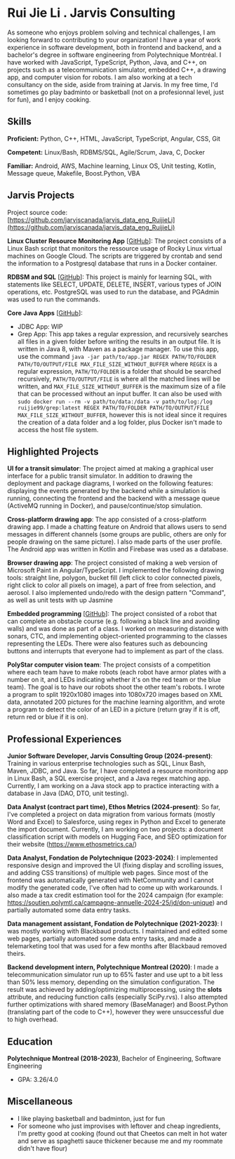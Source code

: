 # Rui Jie Li . Jarvis Consulting

 As someone who enjoys problem solving and technical challenges, I am looking forward to contributing to your organization! I have a year of work experience in software development, both in frontend and backend, and a bachelor's degree in software engineering from Polytechnique Montréal. I have worked with JavaScript, TypeScript, Python, Java, and C++, on projects such as a telecommunication simulator, embedded C++, a drawing app, and computer vision for robots. I am also working at a tech consultancy on the side, aside from training at Jarvis. In my free time, I'd sometimes go play badminto or basketball (not on a profesionnal level, just for fun), and I enjoy cooking.

## Skills

**Proficient:** Python, C++, HTML, JavaScript, TypeScript, Angular, CSS, Git

**Competent:** Linux/Bash, RDBMS/SQL, Agile/Scrum, Java, C, Docker

**Familiar:** Android, AWS, Machine learning, Linux OS, Unit testing, Kotlin, Message queue, Makefile, Boost.Python, VBA

## Jarvis Projects

Project source code: [https://github.com/jarviscanada/jarvis_data_eng_RuijieLi](https://github.com/jarviscanada/jarvis_data_eng_RuijieLi)


**Linux Cluster Resource Monitoring App** [[GitHub](https://github.com/jarviscanada/jarvis_data_eng_RuijieLi/tree/master/linux_sql)]: The project consists of a Linux Bash script that monitors the ressource usage of Rocky Linux virtual machines on Google Cloud. The scripts are triggered by crontab and send the information to a Postgresql database that runs in a Docker container.

**RDBSM and SQL** [[GitHub](https://github.com/jarviscanada/jarvis_data_eng_RuijieLi/tree/master/sql)]: This project is mainly for learning SQL, with statements like SELECT, UPDATE, DELETE, INSERT, various types of JOIN operations, etc. PostgreSQL was used to run the database, and PGAdmin was used to run the commands.

**Core Java Apps** [[GitHub](https://github.com/jarviscanada/jarvis_data_eng_RuijieLi/tree/master/core_java)]:
      
  - JDBC App: WIP
  - Grep App: This app takes a regular expression, and recursively searches all files in a given folder before writing the results in an output file. It is written in Java 8, with Maven as a package manager. To use this app, use the command `java -jar path/to/app.jar REGEX PATH/TO/FOLDER PATH/TO/OUTPUT/FILE MAX_FILE_SIZE_WITHOUT_BUFFER` where `REGEX` is a regular expression, `PATH/TO/FOLDER` is a folder that should be searched recursively, `PATH/TO/OUTPUT/FILE` is where all the matched lines will be written, and `MAX_FILE_SIZE_WITHOUT_BUFFER` is the maximum size of a file that can be processed without an input buffer. It can also be used with `sudo docker run --rm -v path/to/data:/data -v path/to/log:/log  ruijie99/grep:latest REGEX PATH/TO/FOLDER PATH/TO/OUTPUT/FILE MAX_FILE_SIZE_WITHOUT_BUFFER`, however this is not ideal since it requires the creation of a data folder and a log folder, plus Docker isn't made to access the host file system.


## Highlighted Projects
**UI for a transit simulator**: The project aimed at making a graphical user interface for a public transit simulator. In addition to drawing the deployment and package diagrams, I worked on the following features: displaying the events generated by the backend while a simulation is running, connecting the frontend and the backend with a message queue (ActiveMQ running in Docker), and pause/continue/stop simulation.

**Cross-platform drawing app**: The app consisted of a cross-platform drawing app. I made a chatting feature on Android that allows users to send messages in different channels (some groups are public, others are only for people drawing on the same picture). I also made parts of the user profile. The Android app was written in Kotlin and Firebase was used as a database.

**Browser drawing app**: The project consisted of making a web version of Microsoft Paint in Angular/TypeScript. I implemented the following drawing tools: straight line, polygon, bucket fill (left click to color connected pixels, right click to color all pixels on image), a part of free from selection, and aerosol. I also implemented undo/redo with the design pattern "Command", as well as unit tests with up Jasmine

**Embedded programming** [[GitHub](https://github.com/atarixGB/INF1900-H20-projet)]: The project consisted of a robot that can complete an obstacle course (e.g. following a black line and avoiding walls) and was done as part of a class. I worked on measuring distance with sonars, CTC, and implementing object-oriented programming to the classes representing the LEDs. There were also features such as debouncing buttons and interrupts that everyone had to implement as part of the class.

**PolyStar computer vision team**: The project consists of a competition where each team have to make robots (each robot have armor plates with a number on it, and LEDs indicating whether it's on the red team or the blue team). The goal is to have our robots shoot the other team's robots. I wrote a program to split 1920x1080 images into 1080x720 images based on XML data, annotated 200 pictures for the machine learning algorithm, and wrote a program to detect the color of an LED in a picture (return gray if it is off, return red or blue if it is on).


## Professional Experiences

**Junior Software Developer, Jarvis Consulting Group (2024-present)**: Training in various enterprise technologies such as SQL, Linux Bash, Maven, JDBC, and Java. So far, I have completed a resource monitoring app in Linux Bash, a SQL exercise project, and a Java regex matching app. Currently, I am working on a Java stock app to practice interacting with a database in Java (DAO, DTO, unit testing).

**Data Analyst (contract part time), Ethos Metrics (2024-present)**: So far, I've completed a project on data migration from various formats (mostly Word and Excel) to Salesforce, using regex in Python and Excel to generate the import document. Currently, I am working on two projects: a document classification script with models on Hugging Face, and SEO optimization for their website (https://www.ethosmetrics.ca/)

**Data Analyst, Fondation de Polytechnique (2023-2024)**: I implemented responsive design and improved the UI (fixing display and scrolling issues, and adding CSS transitions) of multiple web pages. Since most of the frontend was automatically generated with NetCommunity and I cannot modify the generated code, I've often had to come up with workarounds. I also made a tax credit estimation tool for the 2024 campaign (for example: https://soutien.polymtl.ca/campagne-annuelle-2024-25/jd/don-unique) and partially automated some data entry tasks.

**Data management assistant, Fondation de Polytechnique (2021-2023)**: I was mostly working with Blackbaud products. I maintained and edited some web pages, partially automated some data entry tasks, and made a telemarketing tool that was used for a few months after Blackbaud removed theirs.

**Backend development intern, Polytechnique Montreal (2020)**: I made a telecommunication simulator run up to 65% faster and use upt to a bit less than 50% less memory, depending on the simulation configuration. The result was achieved by adding/optimizing multiprocessing, using the __slots__ attribute, and reducing function calls (especially SciPy.rvs). I also attempted further optimizations with shared memory (BaseManager) and Boost.Python (translating part of the code to C++), however they were unsuccessful due to high overhead.


## Education
**Polytechnique Montreal (2018-2023)**, Bachelor of Engineering, Software Engineering
- GPA: 3.26/4.0


## Miscellaneous
- I like playing basketball and badminton, just for fun
- For someone who just improvises with leftover and cheap ingredients, I'm pretty good at cooking (found out that Cheetos can melt in hot water and serve as spaghetti sauce thickener because me and my roommate didn't have flour)